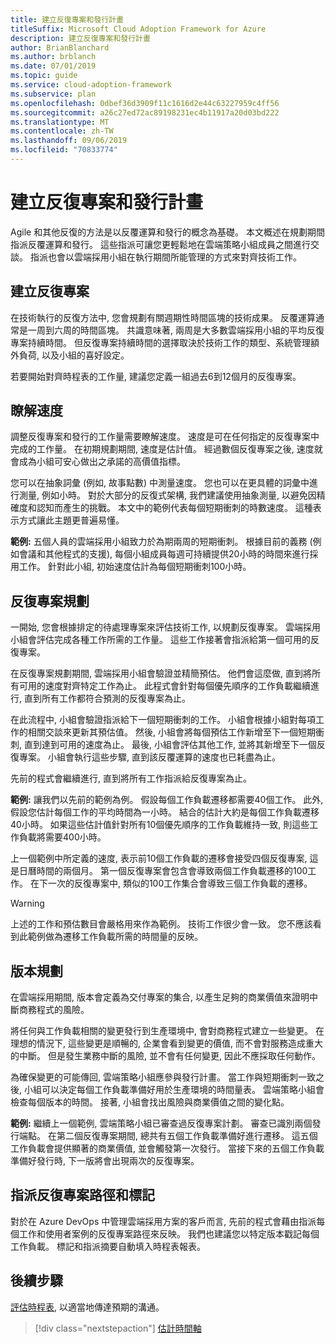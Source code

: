 ```yaml
---
title: 建立反復專案和發行計畫
titleSuffix: Microsoft Cloud Adoption Framework for Azure
description: 建立反復專案和發行計畫
author: BrianBlanchard
ms.author: brblanch
ms.date: 07/01/2019
ms.topic: guide
ms.service: cloud-adoption-framework
ms.subservice: plan
ms.openlocfilehash: 0dbef36d3909f11c1616d2e44c63227959c4ff56
ms.sourcegitcommit: a26c27ed72ac89198231ec4b11917a20d03bd222
ms.translationtype: MT
ms.contentlocale: zh-TW
ms.lasthandoff: 09/06/2019
ms.locfileid: "70833774"
---
```

# <a name="establish-iterations-and-release-plans"></a>建立反復專案和發行計畫

Agile 和其他反復的方法是以反覆運算和發行的概念為基礎。 本文概述在規劃期間指派反覆運算和發行。 這些指派可讓您更輕鬆地在雲端策略小組成員之間進行交談。 指派也會以雲端採用小組在執行期間所能管理的方式來對齊技術工作。

## <a name="establish-iterations"></a>建立反復專案

在技術執行的反復方法中, 您會規劃有關週期性時間區塊的技術成果。 反覆運算通常是一周到六周的時間區塊。 共識意味著, 兩周是大多數雲端採用小組的平均反復專案持續時間。 但反復專案持續時間的選擇取決於技術工作的類型、系統管理額外負荷, 以及小組的喜好設定。

若要開始對齊時程表的工作量, 建議您定義一組過去6到12個月的反復專案。

## <a name="understand-velocity"></a>瞭解速度

調整反復專案和發行的工作量需要瞭解速度。 速度是可在任何指定的反復專案中完成的工作量。 在初期規劃期間, 速度是估計值。 經過數個反復專案之後, 速度就會成為小組可安心做出之承諾的高價值指標。

您可以在抽象詞彙 (例如, 故事點數) 中測量速度。 您也可以在更具體的詞彙中進行測量, 例如小時。 對於大部分的反復式架構, 我們建議使用抽象測量, 以避免因精確度和認知而產生的挑戰。 本文中的範例代表每個短期衝刺的時數速度。 這種表示方式讓此主題更普遍易懂。

**範例:** 五個人員的雲端採用小組致力於為期兩周的短期衝刺。 根據目前的義務 (例如會議和其他程式的支援), 每個小組成員每週可持續提供20小時的時間來進行採用工作。 針對此小組, 初始速度估計為每個短期衝刺100小時。

## <a name="iteration-planning"></a>反復專案規劃

一開始, 您會根據排定的待處理專案來評估技術工作, 以規劃反復專案。 雲端採用小組會評估完成各種工作所需的工作量。 這些工作接著會指派給第一個可用的反復專案。

在反復專案規劃期間, 雲端採用小組會驗證並精簡預估。 他們會這麼做, 直到將所有可用的速度對齊特定工作為止。 此程式會針對每個優先順序的工作負載繼續進行, 直到所有工作都符合預測的反復專案為止。

在此流程中, 小組會驗證指派給下一個短期衝刺的工作。 小組會根據小組對每項工作的相關交談來更新其預估值。 然後, 小組會將每個預估工作新增至下一個短期衝刺, 直到達到可用的速度為止。 最後, 小組會評估其他工作, 並將其新增至下一個反復專案。 小組會執行這些步驟, 直到該反覆運算的速度也已耗盡為止。

先前的程式會繼續進行, 直到將所有工作指派給反復專案為止。

**範例:** 讓我們以先前的範例為例。 假設每個工作負載遷移都需要40個工作。 此外, 假設您估計每個工作的平均時間為一小時。 結合的估計大約是每個工作負載遷移40小時。 如果這些估計值針對所有10個優先順序的工作負載維持一致, 則這些工作負載將需要400小時。

上一個範例中所定義的速度, 表示前10個工作負載的遷移會接受四個反復專案, 這是日曆時間的兩個月。 第一個反復專案會包含會導致兩個工作負載遷移的100工作。 在下一次的反復專案中, 類似的100工作集合會導致三個工作負載的遷移。

> [!WARNING]
> 上述的工作和預估數目會嚴格用來作為範例。 技術工作很少會一致。 您不應該看到此範例做為遷移工作負載所需的時間量的反映。

## <a name="release-planning"></a>版本規劃

在雲端採用期間, 版本會定義為交付專案的集合, 以產生足夠的商業價值來證明中斷商務程式的風險。

將任何與工作負載相關的變更發行到生產環境中, 會對商務程式建立一些變更。 在理想的情況下, 這些變更是順暢的, 企業會看到變更的價值, 而不會對服務造成重大的中斷。 但是發生業務中斷的風險, 並不會有任何變更, 因此不應採取任何動作。

為確保變更的可能傳回, 雲端策略小組應參與發行計畫。 當工作與短期衝刺一致之後, 小組可以決定每個工作負載準備好用於生產環境的時間量表。 雲端策略小組會檢查每個版本的時間。 接著, 小組會找出風險與商業價值之間的變化點。

**範例:** 繼續上一個範例, 雲端策略小組已審查過反復專案計劃。 審查已識別兩個發行端點。 在第二個反復專案期間, 總共有五個工作負載準備好進行遷移。 這五個工作負載會提供顯著的商業價值, 並會觸發第一次發行。 當接下來的五個工作負載準備好發行時, 下一版將會出現兩次的反復專案。

## <a name="assign-iteration-paths-and-tags"></a>指派反復專案路徑和標記

對於在 Azure DevOps 中管理雲端採用方案的客戶而言, 先前的程式會藉由指派每個工作和使用者案例的反復專案路徑來反映。 我們也建議您以特定版本戳記每個工作負載。 標記和指派摘要自動填入時程表報表。

## <a name="next-steps"></a>後續步驟

[評估時程表](./timelines.md), 以適當地傳達預期的溝通。

> [!div class="nextstepaction"]
> [估計時間軸](./timelines.md)
